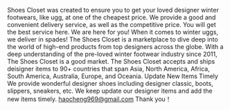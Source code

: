 Shoes Closet was created to ensure you to get your loved designer winter footwears, like ugg, at one of the cheapest price. We provide a good and convenient delivery service, as well as the competitive price. You will get the best service here. We are here for you! When it comes to winter uggs, we deliver in spades! The Shoes Closet is a marketplace to dive deep into the world of high-end products from top designers across the globe. With a deep understanding of the pre-loved winter footwear industry since 2011, The Shoes Closet is a good market. The Shoes Closet accepts and ships deisigner items to 90+ countries that span Asia, North America, Africa, South America, Australia, Europe, and Oceania. Update New Items Timely We provide wonderful designer shoes including designer classic, boots, slippers, sneakers, etc. We keep update our designer items and add the new items timely.
haocheng969@gmail.com
Thank you！
